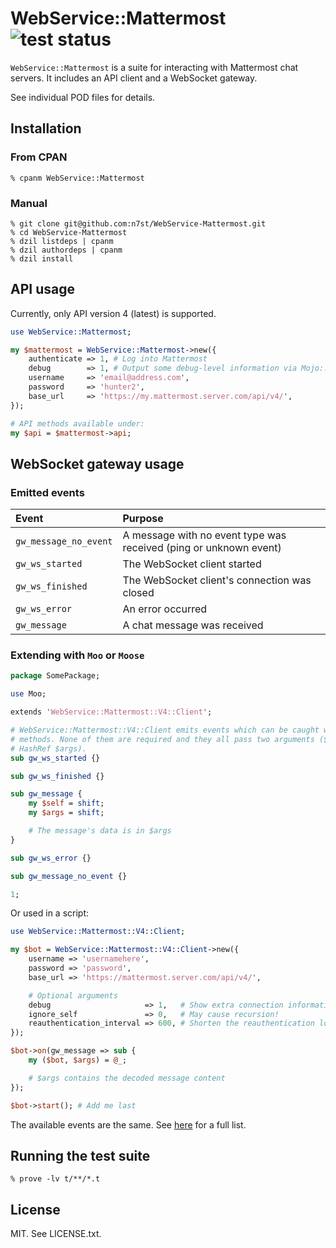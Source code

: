 # WebService::Mattermost ![test status](https://github.com/n7st/webservice-mattermost/workflows/test/badge.svg)

`WebService::Mattermost` is a suite for interacting with Mattermost chat servers.
It includes an API client and a WebSocket gateway.

See individual POD files for details.

## Installation

### From CPAN

```
% cpanm WebService::Mattermost
```

### Manual

```
% git clone git@github.com:n7st/WebService-Mattermost.git
% cd WebService-Mattermost
% dzil listdeps | cpanm
% dzil authordeps | cpanm
% dzil install
```

## API usage

Currently, only API version 4 (latest) is supported.

```perl
use WebService::Mattermost;

my $mattermost = WebService::Mattermost->new({
    authenticate => 1, # Log into Mattermost
    debug        => 1, # Output some debug-level information via Mojo::Log
    username     => 'email@address.com',
    password     => 'hunter2',
    base_url     => 'https://my.mattermost.server.com/api/v4/',
});

# API methods available under:
my $api = $mattermost->api;
```

## WebSocket gateway usage

### Emitted events

| Event                 | Purpose                                                              |
| :-------------------- | :------------------------------------------------------------------- |
| `gw_message_no_event` | A message with no event type was received (ping or unknown event)    |
| `gw_ws_started`       | The WebSocket client started                                         |
| `gw_ws_finished`      | The WebSocket client's connection was closed                         |
| `gw_ws_error`         | An error occurred                                                    |
| `gw_message`          | A chat message was received                                          |

### Extending with `Moo` or `Moose` 

```perl
package SomePackage;

use Moo;

extends 'WebService::Mattermost::V4::Client';

# WebService::Mattermost::V4::Client emits events which can be caught with these
# methods. None of them are required and they all pass two arguments ($self,
# HashRef $args).
sub gw_ws_started {}

sub gw_ws_finished {}

sub gw_message {
    my $self = shift;
    my $args = shift;

    # The message's data is in $args
}

sub gw_ws_error {}

sub gw_message_no_event {}

1;
```

Or used in a script:

```perl
use WebService::Mattermost::V4::Client;

my $bot = WebService::Mattermost::V4::Client->new({
    username => 'usernamehere',
    password => 'password',
    base_url => 'https://mattermost.server.com/api/v4/',

    # Optional arguments
    debug                     => 1,   # Show extra connection information
    ignore_self               => 0,   # May cause recursion!
    reauthentication_interval => 600, # Shorten the reauthentication loop delay
});

$bot->on(gw_message => sub {
    my ($bot, $args) = @_;

    # $args contains the decoded message content
});

$bot->start(); # Add me last
```

The available events are the same. See [here](#emitted-events) for a full list.

## Running the test suite

```
% prove -lv t/**/*.t
```

## License

MIT. See LICENSE.txt.
